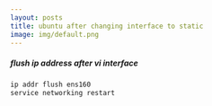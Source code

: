 ```yaml
---
layout: posts
title: ubuntu after changing interface to static
image: img/default.png
---
```


##### flush ip address after vi interface

```markdown
ip addr flush ens160
service networking restart
```

